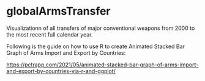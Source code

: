 # globalArmsTransfer
Visualizationn of all transfers of major conventional weapons from 2000 to the most recent full calendar year.

Following is the guide on how to use R to create Animated Stacked Bar Graph of Arms Import and Export by Countries:

https://pctrapp.com/2021/05/animated-stacked-bar-graph-of-arms-import-and-export-by-countries-via-r-and-ggplot/
